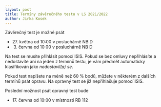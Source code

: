 ```yaml
---
layout: post
title: Termíny závěrečného testu v LS 2021/2022
author: Jirka Kosek
---
```


Závěrečný test je možné psát

* 27. května od 10:00 v posluchárně NB D
*  3. června od 10:00 v posluchárně NB D

Na test se musíte přihlásit pomocí ISIS. Pokud se bez omluvy
nepřihlásíte a nedostavíte ani na jeden z termínů testu, je vám
předmět automaticky klasifikován jako *nedostavil(a) se*.

Pokud test napíšete na méně než 60 % bodů, můžete v některém
z dalších termínů psát opravu. Na opravný test se již
nepřihlašuje pomocí ISIS.

Poslední možnost psát opravný test bude

* 17. června od 10:00 v místnosti RB 112

